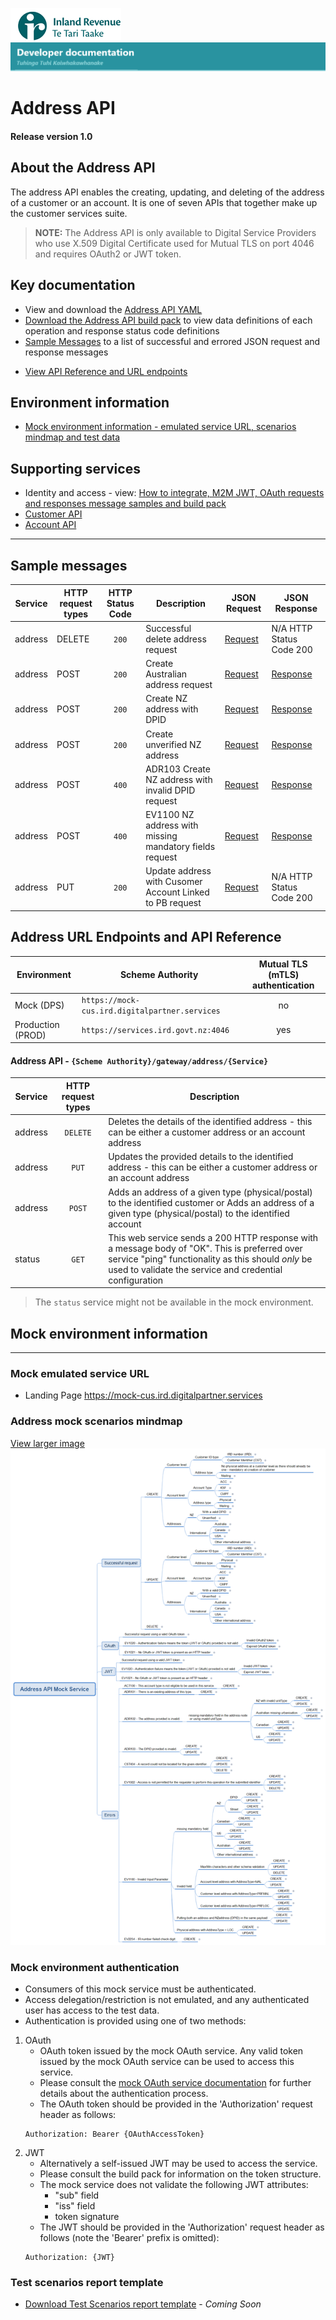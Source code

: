 
![IRD logo](../../Images/IRlogo.gif)
![Software Dev](../../Images/SoftwareDev.png)

# Address API 

#### Release version 1.0

## About the Address API 

The address API enables the creating, updating, and deleting of the address of a customer or an account. It is one of seven APIs that together make up the customer services suite.

>**NOTE:** The Address API is only available to Digital Service Providers who use X.509 Digital Certificate used for Mutual TLS on port 4046 and requires OAuth2 or JWT token.

## Key documentation


* View and download the [Address API YAML](Address%202020-09-28.yaml)
* [Download the Address API build pack](Build%20pack%20-%20Address%20API.pdf) to view data definitions of each operation and response status code definitions
* [Sample Messages](#Sample-Messages) to a list of successful and errored JSON request and response messages 	
- [View API Reference and URL endpoints](#Address-API-REST-Reference)	

## Environment information

- [Mock environment information - emulated service URL, scenarios mindmap and test data](#mock-environment-information)

## Supporting services
 
* Identity and access - view: [How to integrate, M2M JWT, OAuth  requests and responses message samples and build pack](https://github.com/InlandRevenue/Gateway_Services-Access/tree/master/Identity%20and%20Access)
* [Customer API](../Customer%20API)
* [Account API](../Account%20API)

---

<a name="Sample-Messages"></a>
## Sample messages

| Service | HTTP request types |HTTP Status Code| Description | JSON Request | JSON Response | 
| -- | -- |:--: | -- | -- | -- | 
| address | DELETE | `200` | Successful delete address request | [Request](sample%20messages/DELETE_200_address_LinkedIndividualWithAddress_request.json) | N/A HTTP Status Code 200 | 
| address | POST |`200` | Create Australian address request| [Request](sample%20messages/POST_200_address_create_Australian_address_requestt.json) | [Response](sample%20messages/POST_200_address_create_Australian_address_response.json) |  
| address | POST |`200` | Create NZ address with DPID| [Request](sample%20messages/POST_200_address_create_NZ_address_with_DPID_request.json) | [Response](sample%20messages/POST_200_address_create_NZ_address_with_DPID_response.json) |  
| address | POST |`200` | Create unverified NZ address| [Request](sample%20messages/POST_200_address_create_unverified_NZ_address_request.json) | [Response](sample%20messages/POST_200_address_create_unverified_NZ_address_response.json) |  
| address | POST |`400` | ADR103 Create NZ address with invalid DPID request| [Request](sample%20messages/POST_400_address_ADR103_create_NZ_address_with_invalid_DPID_request.json) | [Response](sample%20messages/POST_400_address_ADR103_create_NZ_address_with_invalid_DPID_response.json) |  
| address | POST |`400` | EV1100 NZ address with missing mandatory fields request| [Request](sample%20messages/POST_400_address_EV1100_create_NZ_address_with_missing_mandatory_fields_request.json) | [Response](sample%20messages/POST_400_address_EV1100_create_NZ_address_with_missing_mandatory_fields_response.json) |  
| address | PUT |`200` | Update address with Cusomer Account Linked to PB request| [Request](sample%20messages/PUT_200_address_CusomerAccountLinkedToPB_request.json) | N/A HTTP Status Code 200 |  


<a name="Address-API-REST-Reference"></a>
## Address URL Endpoints and API Reference

| Environment | Scheme Authority | Mutual TLS (mTLS) authentication |
| --- | --- | :---: |
| Mock (DPS)| `https://mock-cus.ird.digitalpartner.services`| no |
| Production (PROD) | `https://services.ird.govt.nz:4046`| yes |

#### Address API - `{Scheme Authority}/gateway/address/{Service}`
| Service | HTTP request types | Description |  
| -- | :--: | -- | 
| address | `DELETE` | Deletes the details of the identified address - this can be either a customer address or an account address | 
| address | `PUT` | Updates the provided details to the identified address - this can be either a customer address or an account address | 
| address | `POST` | Adds an address of a given type (physical/postal) to the identified customer or Adds an address of a given type (physical/postal) to the identified account | 
| status | `GET` | This web service sends a 200 HTTP response with a message body of "OK". This is preferred over service "ping" functionality as this should *only* be used to validate the service and credential configuration | 

> The `status` service might not be available in the mock environment. 

<a name="mock-environment-information"></a>
## Mock environment information
---
### Mock emulated service URL
* Landing Page https://mock-cus.ird.digitalpartner.services 

### Address mock scenarios mindmap

[View larger image](../images/Address%20API%20Mock%20Service.png)
![Mock Scenarios](../images/Address%20API%20Mock%20Service.png)

### Mock environment authentication
* Consumers of this mock service must be authenticated.
* Access delegation/restriction is not emulated, and any authenticated user has access to the test data.
* Authentication is provided using one of two methods:
 1. OAuth
	* OAuth token issued by the mock OAuth service. Any valid token issued by the mock OAuth service can be used to access this service.
	* Please consult the [mock OAuth service documentation](https://mock-oauth.ird.digitalpartner.services/) for further details about the authentication process.
	* The OAuth token should be provided in the 'Authorization' request header as follows:
	```
	Authorization: Bearer {OAuthAccessToken}
	```
 2. JWT
	* Alternatively a self-issued JWT may be used to access the service.
	* Please consult the build pack for information on the token structure.
	* The mock service does not validate the following JWT attributes:
		* "sub" field
		* "iss" field
		* token signature
	* The JWT should be provided in the 'Authorization' request header as follows (note the 'Bearer' prefix is omitted):
	```
	Authorization: {JWT}
	```


<a name="test-environment-information"></a>
### Test scenarios report template

- [Download Test Scenarios report template](Address%20API-%20Test%20Report%20Template.docx) - *Coming Soon*








